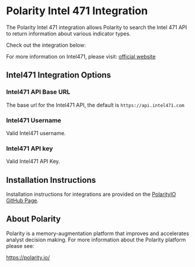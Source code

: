 # Polarity Intel 471 Integration

The Polarity Intel 471 integration allows Polarity to search the Intel 471 API to return information about various indicator types.


Check out the integration below:


For more information on Intel471, please visit: [official website](https://intel471.com/)
## Intel471 Integration Options

### Intel471 API Base URL
The base url for the Intel471 API, the default is `https://api.intel471.com`

### Intel471 Username
Valid Intel471 username.

### Intel471 API key
Valid Intel471 API Key.

## Installation Instructions

Installation instructions for integrations are provided on the [PolarityIO GitHub Page](https://polarityio.github.io/).

## About Polarity

Polarity is a memory-augmentation platform that improves and accelerates analyst decision making.  For more information about the Polarity platform please see:

https://polarity.io/

